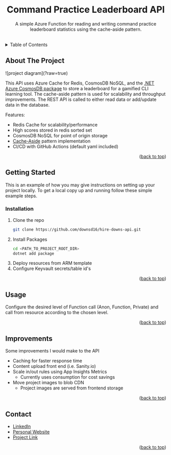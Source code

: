 <a name="readme-top"></a>

<br />
<div align="center">
  <h1 align="center">Command Practice Leaderboard API</h1>

  <p align="center">
    A simple Azure Function for reading and writing command practice leaderboard statistics using the cache-aside pattern.
    <br />
    <br />
  </p>
</div>



<!-- TABLE OF CONTENTS -->
<details>
  <summary>Table of Contents</summary>
  <ol>
    <li><a href="#about-the-project">About The Project</a></li>
    <li><a href="#getting-started">Getting Started</a></li>
    <li><a href="#usage">Usage</a></li>
    <li><a href="#improvements">Improvements</a></li>
    <li><a href="#contact">Contact</a></li>
  </ol>
</details>



<!-- ABOUT THE PROJECT -->

## About The Project

![project diagram](<GITHUB ASSET HREF>?raw=true)

This API uses Azure Cache for Redis, CosmosDB NoSQL, and the <a href="https://www.nuget.org/packages/Microsoft.Azure.Cosmos">.NET Azure CosmosDB package</a> to store a leaderboard for a gamified CLI learning tool. The cache-aside pattern is used for scalability and throughput improvements. The REST API is called to either read data or add/update data in the database. 

Features:
- Redis Cache for scalability/performance
- High scores stored in redis sorted set
- CosmosDB NoSQL for point of origin storage
- <a href="https://learn.microsoft.com/en-us/azure/architecture/patterns/cache-aside">Cache-Aside</a> pattern implementation
- CI/CD with GitHub Actions (default yaml included)

<p align="right">(<a href="#readme-top">back to top</a>)</p>



<!-- GETTING STARTED -->
## Getting Started

This is an example of how you may give instructions on setting up your project locally.
To get a local copy up and running follow these simple example steps.


### Installation

1. Clone the repo
   ```sh
   git clone https://github.com/downsd16/hire-downs-api.git
   ```
3. Install Packages
   ```sh
   cd <PATH_TO_PROJECT_ROOT_DIR>
   dotnet add package
   ```
4. Deploy resources from ARM template
5. Configure Keyvault secrets/table id's

<p align="right">(<a href="#readme-top">back to top</a>)</p>



<!-- USAGE EXAMPLES -->
## Usage

Configure the desired level of Function call (Anon, Function, Private) and call from resource according to the chosen level.

<p align="right">(<a href="#readme-top">back to top</a>)</p>



<!-- IMPROVEMENTS -->
## Improvements

Some improvements I would make to the API

- Caching for faster response time
- Content upload front end (i.e. Sanity.io)
- Scale in/out rules using App Insights Metrics
    - Currently uses consumption for cost savings
- Move project images to blob CDN
    - Project images are served from frontend storage

<p align="right">(<a href="#readme-top">back to top</a>)</p>



<!-- CONTACT -->
## Contact

- [LinkedIn](https://www.linkedin.com/in/devindowns5/)
- [Personal Website](https://hire-downs.dev)
- [Project Link](https://github.com/downsd16/hire-downs.dev)

<p align="right">(<a href="#readme-top">back to top</a>)</p>
